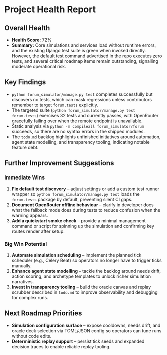 # Project Health Report

## Overall Health
- **Health Score:** 72%
- **Summary:** Core simulations and services load without runtime errors, and the existing Django test suite is green when invoked directly. However, the default test command advertised in the repo executes zero tests, and several critical roadmap items remain outstanding, signalling moderate operational risk.

## Key Findings
- `python forum_simulator/manage.py test` completes successfully but discovers no tests, which can mask regressions unless contributors remember to target `forum.tests` explicitly.
- The targeted suite (`python forum_simulator/manage.py test forum.tests`) exercises 32 tests and currently passes, with OpenRouter gracefully failing over when the remote endpoint is unavailable.
- Static analysis via `python -m compileall forum_simulator/forum` succeeds, so there are no syntax errors in the shipped modules.
- The `todo.md` backlog highlights unfinished initiatives around automation, agent state modelling, and transparency tooling, indicating notable feature debt.

## Further Improvement Suggestions
### Immediate Wins
1. **Fix default test discovery** – adjust settings or add a custom test runner wrapper so `python forum_simulator/manage.py test` loads the `forum.tests` package by default, preventing silent CI gaps.
2. **Document OpenRouter offline behaviour** – clarify in developer docs what the fallback mode does during tests to reduce confusion when the warning appears.
3. **Add a quickstart smoke check** – provide a minimal management command or script for spinning up the simulation and confirming key routes render after setup.

### Big Win Potential
1. **Automate simulation scheduling** – implement the planned tick scheduler (e.g., Celery Beat) so operators no longer have to trigger ticks manually.
2. **Enhance agent state modelling** – tackle the backlog around needs drift, action scoring, and archetype templates to unlock richer simulation narratives.
3. **Invest in transparency tooling** – build the oracle canvas and replay scrubber described in `todo.md` to improve observability and debugging for complex runs.

## Next Roadmap Priorities
- **Simulation configuration surface** – expose cooldowns, needs drift, and oracle deck selection via TOML/JSON config so operators can tune runs without code edits.
- **Deterministic replay support** – persist tick seeds and expanded decision traces to enable reliable replay tooling.

